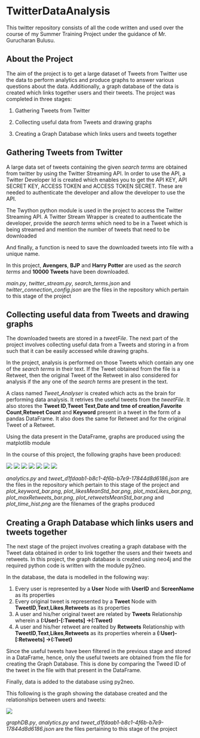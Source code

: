 # TwitterDataAnalysis
This twitter repository consists of all the code written and used over the course of my Summer Training Project under the guidance of Mr. Gurucharan Bulusu.
## About the Project
The aim of the project is to get a large dataset of Tweets from Twitter use the data to perform analytics and produce graphs to answer various questions about the data. Additionally, a graph database of the data is created which links together users and their tweets.
The project was completed in three stages:

1. Gathering Tweets from Twitter

2. Collecting useful data from Tweets and drawing graphs

3. Creating a Graph Database which links users and tweets together
## Gathering Tweets from Twitter
A large data set of tweets containing the given  _search terms_  are obtained from twitter by using the Twitter Streaming API. In order to use the API, a Twitter Developer Id is created which enables you to get the API KEY, API SECRET KEY, ACCESS TOKEN and ACCESS TOKEN SECRET. These are needed to authenticate the developer and allow the developer to use the API.

The Twython python module is used in the project to access the Twitter Streaming API. A Twitter Stream Wrapper is created to authenticate the developer, provide the _search terms_ which need to be in a Tweet which is being streamed and mention the number of tweets that need to be downloaded

And finally, a function is need to save the downloaded tweets into file with a unique name.

In this project, **Avengers**, **BJP** and **Harry Potter** are used as the _search terms_ and **10000 Tweets** have been downloaded.

_main.py_, _twitter_stream.py_, _search_terms.json_ and _twitter_connection_config.json_ are the files in the repository which pertain to this stage of the project
## Collecting useful data from Tweets and drawing graphs
The downloaded tweets are stored in a _tweetFile_. The next part of the project involves collecting useful data from a Tweets and storing in a from such that it can be easily accessed while drawing graphs.

In the project, analysis is performed on those Tweets which contain any one of the _search terms_ in their text. If the Tweet obtained from the file is a Retweet, then the original Tweet of the Retweet in also considered for analysis if the any one of the _search terms_ are present in the text.

A class named _Tweet_Analyser_ is created which acts as the brain for performing data analysis. It retrives the useful tweets from the _tweetFile_. It also stores the **Tweet ID**,**Tweet Text**,**Date and tme of creation**,**Favorite Count**,**Retweet Count** and **Keyword** present in a tweet in the form of a pandas DataFrame. It also does the same for Retweet and for the original Tweet of a Retweet.

Using the data present in the DataFrame, graphs are produced using the matplotlib module

In the course of this project, the following graphs have been produced:

<img src="plot_time_hist.png">
<img src="plot_keyword_bar.png">
<img src="plot_maxLikes_bar.png">
<img src="plot_likesMeanStd_bar.png">
<img src="plot_maxRetweets_bar.png">
<img src="plot_retweetsMeanStd_bar.png">
<img src="plot_tweetSource_bar.png">

_analytics.py_ and _tweet_d1fdaab1-b8c1-4f6b-b7e9-17844d8d6186.json_ are the files in the repository which pertain to this stage of the project and _plot_keyword_bar.png_, _plot_likesMeanStd_bar.png_, _plot_maxLikes_bar.png_, _plot_maxRetweets_bar.png_, _plot_retweetsMeanStd_bar.png_ and _plot_time_hist.png_ are the filenames of the graphs produced
## Creating a Graph Database which links users and tweets together
The next stage of the project involves creating a graph database with the Tweet data obtained in order to link together the users and their tweets and retweets. In this project, the graph database is created using neo4j and the required python code is written with the module py2neo.

In the database, the data is modelled in the following way:
1. Every user is represented by a **User** Node with **UserID** and **ScreenName** as its properties
2. Every original tweet is represented by a **Tweet** Node with **TweetID**,**Text**,**Likes**,**Retweets** as its properties
3. A user and his/her original tweet are related by **Tweets** Relationship wherein a **(:User)-[:Tweets] ->(:Tweet)**
4. A user and his/her retweet are realted by **Retweets** Relationship with **TweetID**,**Text**,**Likes**,**Retweets** as its properties wherein a **(:User)-[:Retweets] ->(:Tweet)**

Since the useful tweets have been filtered in the previous stage and stored in a DataFrame, hence, only the useful tweets are obtained from the file for creating the Graph Database. This is done by comparing the Tweed ID of the tweet in the file with that present in the DataFrame.

Finally, data is added to the database using py2neo.

This following is the graph showing the database created and the relationships between users and tweets:

<img src="twitter_graph.png">

_graphDB.py_, _analytics.py_ and _tweet_d1fdaab1-b8c1-4f6b-b7e9-17844d8d6186.json_ are the files pertaining to this stage of the project
